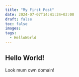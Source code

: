 ```yaml
---
title: "My First Post"
date: 2024-07-07T14:41:24+02:00
draft: false
toc: false
images:
tags:
  - HelloWorld
---
```


## Hello World!

Look mum own domain!